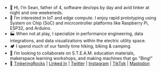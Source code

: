 - 👋 Hi, I’m Sean, father of 4, software dev/ops by day and avid tinker at night and one weekeneds.
- 👀 I’m interested in IoT and edge compute. I enjoy rapid prototyping using System on Chip (SoC) and micrcontroller platforms like Raspberry Pi, ESP32, and Arduino.
- 🏭 When not at play, I specialize in performance engineering, data integrations, and data visualizations within the electric utility space.
- 🏕️ I spend much of our family time hiking, biking & camping.
- 💞️ I’m looking to collaborate on S.T.E.A.M. education materials, makerspace learning workshops, and making machines that go "Bing!"
- 🔗 [TinkeringRocks](https://tinkeringrocks.com) | [Linked In](https://www.linkedin.com/in/seanosteen/) | [Twitter](https://twitter.com/tinkeringRocks) | [Instagram](https://www.instagram.com/tinkeringrocks/) | [TikTok](https://www.tiktok.com/@tinkeringrocks) | [Mastodon](https://mastodon.social/@TinkeringRocks)
